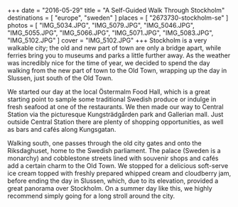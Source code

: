 +++
date    = "2016-05-29"
title   = "A Self-Guided Walk Through Stockholm"
destinations = [ "europe", "sweden" ]
places  = [ "2673730-stockholm-se" ]
photos  = [
  "IMG_5034.JPG", "IMG_5079.JPG", "IMG_5046.JPG", "IMG_5055.JPG", "IMG_5066.JPG",
  "IMG_5071.JPG", "IMG_5083.JPG", "IMG_5102.JPG"
]
cover = "IMG_5102.JPG"
+++
Stockholm is a very walkable city; the old and new part of town are only a bridge apart, while ferries bring you to museums and parks a little further away. As the weather was incredibly nice for the time of year, we decided to spend the day walking from the new part of town to the Old Town, wrapping up the day in Slussen, just south of the Old Town.
<!--more-->

We started our day at the local Östermalm Food Hall, which is a great starting point to sample some traditional Swedish produce or indulge in fresh seafood at one of the restaurants. We then made our way to Central Station via the picturesque Kungsträdgården park and Gallerian mall. Just outside Central Station there are plenty of shopping opportunities, as well as bars and cafés along Kungsgatan.

Walking south, one passes through the old city gates and onto the Riksdaghuset, home to the Swedish parliament. The palace (Sweden is a monarchy) and cobblestone streets lined with souvenir shops and cafés add a certain charm to the Old Town. We stopped for a delicious soft-serve ice cream topped with freshly prepared whipped cream and cloudberry jam, before ending the day in Slussen, which, due to its elevation, provided a great panorama over Stockholm. On a summer day like this, we highly recommend simply going for a long stroll around the city.